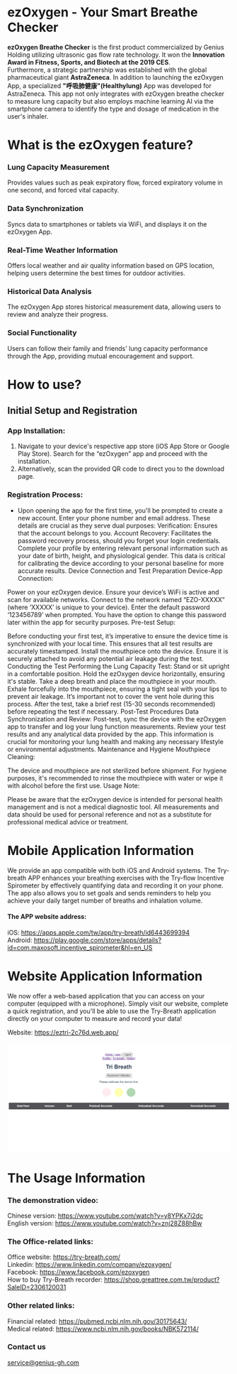 # ezOxygen - Your Smart Breathe Checker

 **ezOxygen Breathe Checker** is the first product commercialized by Genius Holding utilizing ultrasonic gas flow rate technology. It won the **Innovation Award in Fitness, Sports, and Biotech at the 2019 CES**.  
Furthermore, a strategic partnership was established with the global pharmaceutical giant **AstraZeneca**. In addition to launching the ezOxygen App, a specialized **"呼吸肺健康"(Healthylung)** App was developed for AstraZeneca. This app not only integrates with ezOxygen breathe checker to measure lung capacity but also employs machine learning AI via the smartphone camera to identify the type and dosage of medication in the user's inhaler.

# What is the ezOxygen feature?

### Lung Capacity Measurement  
Provides values such as peak expiratory flow, forced expiratory volume in one second, and forced vital capacity.  
### Data Synchronization  
Syncs data to smartphones or tablets via WiFi, and displays it on the ezOxygen App.  
### Real-Time Weather Information  
Offers local weather and air quality information based on GPS location, helping users determine the best times for outdoor activities.  
### Historical Data Analysis  
The ezOxygen App stores historical measurement data, allowing users to review and analyze their progress.  
### Social Functionality  
Users can follow their family and friends' lung capacity performance through the App, providing mutual encouragement and support.  

# How to use?
## Initial Setup and Registration
### App Installation:

1. Navigate to your device's respective app store (iOS App Store or Google Play Store).
Search for the “ezOxygen” app and proceed with the installation.  
2. Alternatively, scan the provided QR code to direct you to the download page.
### Registration Process:  

- Upon opening the app for the first time, you'll be prompted to create a new account.
Enter your phone number and email address. These details are crucial as they serve dual purposes:
Verification: Ensures that the account belongs to you.
Account Recovery: Facilitates the password recovery process, should you forget your login credentials.
Complete your profile by entering relevant personal information such as your date of birth, height, and physiological gender. This data is critical for calibrating the device according to your personal baseline for more accurate results.
Device Connection and Test Preparation
Device-App Connection:

Power on your ezOxygen device.
Ensure your device’s WiFi is active and scan for available networks.
Connect to the network named “EZO-XXXXX” (where ‘XXXXX’ is unique to your device).
Enter the default password ‘123456789’ when prompted. You have the option to change this password later within the app for security purposes.
Pre-test Setup:

Before conducting your first test, it’s imperative to ensure the device time is synchronized with your local time. This ensures that all test results are accurately timestamped.
Install the mouthpiece onto the device. Ensure it is securely attached to avoid any potential air leakage during the test.
Conducting the Test
Performing the Lung Capacity Test:
Stand or sit upright in a comfortable position.
Hold the ezOxygen device horizontally, ensuring it's stable.
Take a deep breath and place the mouthpiece in your mouth.
Exhale forcefully into the mouthpiece, ensuring a tight seal with your lips to prevent air leakage. It’s important not to cover the vent hole during this process.
After the test, take a brief rest (15-30 seconds recommended) before repeating the test if necessary.
Post-Test Procedures
Data Synchronization and Review:
Post-test, sync the device with the ezOxygen app to transfer and log your lung function measurements.
Review your test results and any analytical data provided by the app. This information is crucial for monitoring your lung health and making any necessary lifestyle or environmental adjustments.
Maintenance and Hygiene
Mouthpiece Cleaning:

The device and mouthpiece are not sterilized before shipment. For hygiene purposes, it's recommended to rinse the mouthpiece with water or wipe it with alcohol before the first use.
Usage Note:

Please be aware that the ezOxygen device is intended for personal health management and is not a medical diagnostic tool. All measurements and data should be used for personal reference and not as a substitute for professional medical advice or treatment.




# Mobile Application Information

We provide an app compatible with both iOS and Android systems. The Try-breath APP enhances your breathing exercises with the Try-flow Incentive Spirometer by effectively quantifying data and recording it on your phone. The app also allows you to set goals and sends reminders to help you achieve your daily target number of breaths and inhalation volume.
#### The APP website address:  
iOS: https://apps.apple.com/tw/app/try-breath/id6443699394  
Android: https://play.google.com/store/apps/details?id=com.maxosoft.incentive_spirometer&hl=en_US  

# Website Application Information
We now offer a web-based application that you can access on your computer (equipped with a microphone). Simply visit our website, complete a quick registration, and you'll be able to use the Try-Breath application directly on your computer to measure and record your data!

Website:  https://eztri-2c76d.web.app/  

![image](https://github.com/ezoxygenTeam/Try-Breath/blob/main/demo%20photo/website_demo.png)


# The Usage Information
### The demonstration video:
Chinese version: https://www.youtube.com/watch?v=y8YPKx7i2dc  
English version: https://www.youtube.com/watch?v=znj28Z88hBw  

### The Office-related links:
Office website: https://try-breath.com/  
Linkedin: https://www.linkedin.com/company/ezoxygen/  
Facebook: https://www.facebook.com/ezoxygen  
How to buy Try-Breath recorder: https://shop.greattree.com.tw/product?SaleID=2306120031  

### Other related links:
Financial related: https://pubmed.ncbi.nlm.nih.gov/30175643/  
Medical related: https://www.ncbi.nlm.nih.gov/books/NBK572114/  

### Contact us
service@genius-gh.com



